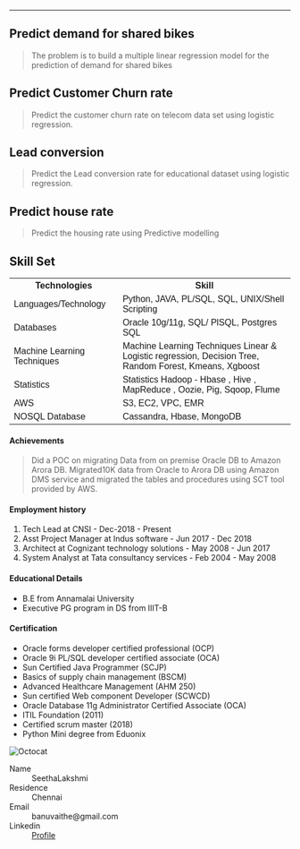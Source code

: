 ---


## Predict demand for shared bikes

> The problem is to build a multiple linear regression model for the prediction of demand for shared bikes

## Predict Customer Churn rate

> Predict the customer churn rate on telecom data set using logistic regression.

## Lead conversion
> Predict the Lead conversion rate for educational dataset using logistic regression.

## Predict house rate
> Predict the housing rate using Predictive modelling


<html>
<head>
<style>
table {
  font-family: arial, sans-serif;
  border-collapse: collapse;
  width: 100%;
}

td, th {
  border: 1px solid #dddddd;
  text-align: left;
  padding: 8px;
}

tr:nth-child(even) {
  background-color: #dddddd;
}
  </style>
</head>
<body>

<h2>Skill Set</h2>

<table>
  <tr>
    <th>Technologies</th>
    <th>Skill</th>
  </tr>
  <tr>
    <td>Languages/Technology</td>
    <td>Python, JAVA, PL/SQL, SQL, UNIX/Shell Scripting</td>
  </tr>
  <tr>
    <td>Databases</td>
    <td>Oracle 10g/11g, SQL/ PlSQL, Postgres SQL</td>
  </tr>
  <tr>
    <td>Machine Learning Techniques</td>
    <td>Machine Learning Techniques	Linear & Logistic regression, Decision Tree, Random Forest, Kmeans, Xgboost</td>
  </tr>
  <tr>
    <td>Statistics</td>
    <td>Statistics	Hadoop - Hbase , Hive , MapReduce , Oozie, Pig, Sqoop, Flume</td>
  </tr>
   <tr>
    <td>AWS</td>
    <td>S3, EC2, VPC, EMR</td>
  </tr>
     <tr>
    <td>NOSQL Database</td>
    <td>Cassandra, Hbase, MongoDB</td>
  </tr>
</table>

</body>
</html>


#### Achievements
> Did a POC on migrating Data from on premise Oracle DB to Amazon Arora DB. Migrated10K data from Oracle to Arora DB using Amazon DMS service and migrated the tables and procedures using SCT tool provided by AWS.

#### Employment history

1.  Tech Lead at CNSI - Dec-2018 - Present
2.  Asst Project Manager at Indus software - Jun 2017 - Dec 2018
3.  Architect at Cognizant technology solutions - May 2008 - Jun 2017
4.  System Analyst at Tata consultancy services - Feb 2004 - May 2008

#### Educational Details

*   B.E from Annamalai University
*   Executive PG program in DS from IIIT-B

#### Certification

* Oracle forms developer certified professional (OCP)
* Oracle 9i PL/SQL developer certified associate (OCA)
* Sun Certified Java Programmer (SCJP)
* Basics of supply chain management (BSCM)
* Advanced Healthcare Management (AHM 250)
* Sun certified Web component Developer (SCWCD)
* Oracle Database 11g Administrator Certified Associate (OCA)
* ITIL Foundation (2011)
* Certified scrum master (2018)
* Python Mini degree from Eduonix




![Octocat](https://myoctocat.com/assets/images/base-octocat.svg)



<dl>
<dt>Name</dt>
<dd>SeethaLakshmi</dd>
<dt>Residence</dt>
<dd>Chennai</dd>
<dt>Email</dt>
<dd>banuvaithe@gmail.com</dd>
<dt>Linkedin</dt>
<dd> <a href="https://linkedin.com/in/seethalakshmi-v-1689a228" target="_blank">Profile</a> </dd>

</dl>

```
